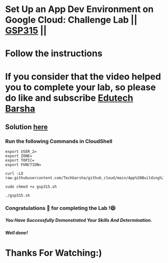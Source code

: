 # Set Up an App Dev Environment on Google Cloud: Challenge Lab || [GSP315](https://www.cloudskillsboost.google/focuses/10379?parent=catalog) ||
# Follow the instructions

# If you consider that the video helped you to complete your lab, so please do like and subscribe [Edutech Barsha](https://www.youtube.com/@edutechbarsha)
## Solution [here](https://youtu.be/B_yaZVAnMSA)

### Run the following Commands in CloudShell
```
export USER_2=
export ZONE=
export TOPIC=
export FUNCTION=
```
```
curl -LO raw.githubusercontent.com/Techbarsha/github_cloud/main/App%20Building%20with%20AppSheet%3A%20Challenge%20Lab/gsp315.sh

sudo chmod +x gsp315.sh

./gsp315.sh
```
### Congratulations 🎉 for completing the Lab !😄

##### *You Have Successfully Demonstrated Your Skills And Determination.*

#### *Well done!*

# Thanks For Watching:)
